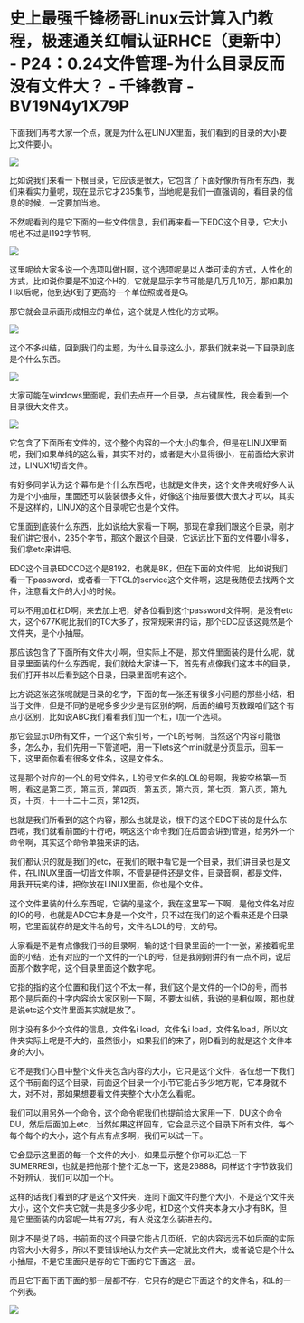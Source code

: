 # 史上最强千锋杨哥Linux云计算入门教程，极速通关红帽认证RHCE（更新中） - P24：0.24文件管理-为什么目录反而没有文件大？ - 千锋教育 - BV19N4y1X79P

下面我们再考大家一个点，就是为什么在LINUX里面，我们看到的目录的大小要比文件要小。

![](img/9388499fc6992d563ba5e5fd5a563116_1.png)

比如说我们来看一下根目录，它应该是很大，它包含了下面好像所有所有东西，我们来看实力量呢，现在显示它才235集节，当地呢是我们一直强调的，看目录的信息的时候，一定要加当地。

不然呢看到的是它下面的一些文件信息，我们再来看一下EDC这个目录，它大小呢也不过是I192字节啊。

![](img/9388499fc6992d563ba5e5fd5a563116_3.png)

这里呢给大家多说一个选项叫做H啊，这个选项呢是以人类可读的方式，人性化的方式，比如说你要是不加这个H的，它就是显示字节可能是几万几10万，那如果加H以后呢，他到达K到了更高的一个单位照或者是G。

那它就会显示画形成相应的单位，这个就是人性化的方式啊。

![](img/9388499fc6992d563ba5e5fd5a563116_5.png)

这个不多纠结，回到我们的主题，为什么目录这么小，那我们就来说一下目录到底是个什么东西。

![](img/9388499fc6992d563ba5e5fd5a563116_7.png)

大家可能在windows里面呢，我们去点开一个目录，点右键属性，我会看到一个目录很大文件夹。

![](img/9388499fc6992d563ba5e5fd5a563116_9.png)

它包含了下面所有文件的，这个整个内容的一个大小的集合，但是在LINUX里面呢，我们如果单纯的这么看，其实不对的，或者是大小显得很小，在前面给大家讲过，LINUX1切皆文件。

有好多同学认为这个幕布是个什么东西呢，也就是文件夹，这个文件夹呢好多人认为是个小抽屉，里面还可以装装很多文件，好像这个抽屉要很大很大才可以，其实不是这样的，LINUX的这个目录呢它也是个文件。

它里面到底装什么东西，比如说给大家看一下啊，那现在拿我们跟这个目录，刚才我们讲它很小，235个字节，那这个跟这个目录，它远远比下面的文件要小得多，我们拿etc来讲吧。

EDC这个目录EDCCD这个是8192，也就是8K，但在下面的文件呢，比如说我们看一下password，或者看一下TCL的service这个文件啊，这是我随便去找两个文件，注意看文件的大小的时候。

可以不用加杠杠D啊，来去加上吧，好各位看到这个password文件啊，是没有etc大，这个677K呢比我们的TC大多了，按常规来讲的话，那个EDC应该这竟然是个文件夹，是个小抽屉。

那应该包含了下面所有文件大小啊，但实际上不是，那文件里面装的是什么呢，就目录里面装的什么东西呢，我们就给大家讲一下，首先有点像我们这本书的目录，我们打开书以后看到这个目录，目录里面呢有这个。

比方说这张这张呢就是目录的名字，下面的每一张还有很多小问题的那些小结，相当于文件，但是不同的是呢多多少少是有区别的啊，后面的编号页数跟咱们这个有点小区别，比如说ABC我们看看我们加一个杠，I加一个选项。

那它会显示D所有文件，一个这个索引号，一个L的号啊，当然这个内容可能很多，怎么办，我们先用一下管道吧，用一下lets这个mini就是分页显示，回车一下，这里面你看有很多文件名，这是文件名。

这是那个对应的一个L的号文件名，L的号文件名的LOL的号啊，我按空格第一页啊，看这是第二页，第三页，第四页，第五页，第六页，第七页，第八页，第九页，十页，十一十二十二页，第12页。

也就是我们所看到的这个内容，那么也就是说，根下的这个EDC下装的是什么东西呢，我们就看前面的十行吧，啊这这个命令我们在后面会讲到管道，给另外一个命令啊，其实这个命令单独来讲的话。

我们都认识的就是我们的etc，在我们的眼中看它是一个目录，我们讲目录也是文件，在LINUX里面一切皆文件啊，不管是硬件还是文件，目录音啊，都是文件，用我开玩笑的讲，把你放在LINUX里面，你也是个文件。

这个文件里装的什么东西呢，它装的是这个，我在这里写一下啊，是他文件名对应的IO的号，也就是ADC它本身是一个文件，只不过在我们的这个看来还是个目录啊，它里面就存的是文件名的号，文件名LOL的号，文的号。

大家看是不是有点像我们书的目录啊，输的这个目录里面的一个一张，紧接着呢里面的小结，还有对应的一个文件的一个L的号，但是我刚刚讲的有一点不同，说后面那个数字呢，这个目录里面这个数字呢。

它指的指的这个位置和我们这个不太一样，我们这个是文件的一个IO的号，而书那个是后面的十字内容给大家区别一下啊，不要太纠结，我说的是相似啊，那也就是说etc这个文件里面其实就是放了。

刚才没有多少个文件的信息，文件名i load，文件名i load，文件名load，所以文件夹实际上呢是不大的，虽然很小，如果我们的来了，刚D看到的就是这个文件本身的大小。

它不是我们心目中整个文件夹包含内容的大小，它只是这个文件，各位想一下我们这个书前面的这个目录，前面这个目录一个小节它能占多少地方呢，它本身就不大，对不对，那如果想要看文件夹整个大小怎么看呢。

我们可以用另外一个命令，这个命令呢我们也提前给大家用一下，DU这个命令DU，然后后面加上etc，当然如果这样回车，它会显示这个目录下所有文件，每个每个每个的大小，这个有点有点多啊，我们可以试一下。

它会显示这里面的每一个文件的大小，如果显示整个你可以汇总一下SUMERRESI，也就是把他那个整个汇总一下，这是26888，同样这个字节数我们不好辨认，我们可以加一个H。

这样的话我们看到的才是这个文件夹，连同下面文件的整个大小，不是这个文件夹大小，这个文件夹它就一共是多少多少呢，杠D这个文件夹本身大小才有8K，但是它里面装的内容呢一共有27兆，有人说这怎么装进去的。

刚才不是说了吗，书前面的这个目录它能占几页纸，它的内容远远不如后面的实际内容大小大得多，所以不要错误地认为文件夹一定就比文件大，或者说它是个什么小抽屉，不是它里面只是存的它下面的它下面这一层。

而且它下面下面下面的那一层都不存，它只存的是它下面这个的文件名，和L的一个列表。

![](img/9388499fc6992d563ba5e5fd5a563116_11.png)